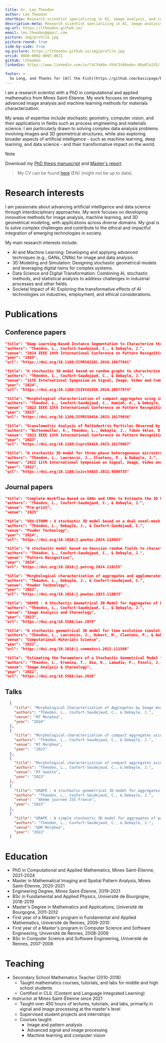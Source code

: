 ```yaml
---
title: Dr. Leo Theodon
author: Leo Theodon
shortbio: Research scientist specializing in AI, image analysis, and complex data analysis.
description-meta: Research scientist specializing in AI, image analysis, and complex data analysis.
og-url: https://ltheodon.github.io/ 
email: leo.theodon@gmail.com
picture: img/profile.jpg
picture-round: true
side-by-side: true
og-picture: https://ltheodon.github.io/img/profile.jpg
orcid: 0000-0002-0097-9672
github: ltheodon
linkedin: https://www.linkedin.com/in/l%C3%A9o-th%C3%A9odon-86a07a155/

footer: >-
  So Long, and Thanks for [All the Fish](https://github.com/basicpage/basicpage.github.io)
---
```


I am a research scientist with a PhD in computational and applied mathematics from Mines Saint-Étienne. My work focuses on developing advanced image analysis and machine learning methods for materials characterization.

My areas of expertise include stochastic geometry, computer vision, and their applications in fields such as process engineering and materials science. I am particularly drawn to solving complex data analysis problems involving images and 3D geometrical structures, while also exploring broader aspects of artificial intelligence - such as machine learning, deep learning, and data science - and their transformative impact on the world.


> [!NOTE] 
> Download my [PhD thesis manuscript](files/theodon-leo-diff.pdf) and [Master's report](files/THEODON_rapport_stage.pdf)

> My CV can be found [here](files/CV_2024_2_en.pdf) (EN) (might not be up to date).

# Research interests

I am passionate about advancing artificial intelligence and data science through interdisciplinary approaches. My work focuses on developing innovative methods for image analysis, machine learning, and 3D geometrical modeling, with applications across diverse domains. My goal is to solve complex challenges and contribute to the ethical and impactful integration of emerging technologies in society.

My main research interests include:

- AI and Machine Learning: Developing and applying advanced techniques (e.g., GANs, CNNs) for image and data analysis.
- 3D Modeling and Simulation: Designing stochastic geometrical models and leveraging digital twins for complex systems.
- Data Science and Digital Transformation: Combining AI, stochastic methods, and statistical analysis to address challenges in industrial processes and other fields.
- Societal Impact of AI: Exploring the transformative effects of AI technologies on industries, employment, and ethical considerations.

# Publications

## Conference papers

``` json {.paper}
"title": "Deep Learning-Based Instance Segmentation to Characterize the Morphology of Compact Aggregates through Image Analysis",
"authors": "Théodon, L., Coufort-Saudejaud, C., & Debayle, J.",
"venue": "2024 IEEE 14th International Conference on Pattern Recognition Systems (ICPRS)",
"year": "2024",
"url": "https://doi.org/10.1109/ICPRS62101.2024.10677841"
```
``` json {.paper}
"title": "A stochastic 3D model based on random graphs to characterize the morphology of compact aggregates using image analysis",
"authors": "Théodon, L., Coufort-Saudejaud, C., & Debayle, J.",
"venue": "11th International Symposium on Signal, Image, Video and Communications (ISIVC)",
"year": "2024",
"url": "https://doi.org/10.1109/ISIVC61350.2024.10577874"
```
``` json {.paper}
"title": "Morphological characterization of compact aggregates using image analysis and a geometrical stochastic 3D model",
"authors": "Théodon, L., Coufort-Saudejaud, C., Hamieh, A., & Debayle, J.",
"venue": "2023 IEEE 13th International Conference on Pattern Recognition Systems (ICPRS)",
"year": "2023",
"url": "https://doi.org/10.1109/ICPRS58416.2023.10179036"
```
``` json {.paper}
"title": "Granulometric Analysis of Maltodextrin Particles Observed by Scanning Electron Microscopy",
"authors": "Bottenmuller, A., Théodon, L., Debayle, J., Tobón Vélez, D., Tourbin, M., Frances, C., & Gavet, Y.",
"venue": "2023 IEEE 13th International Conference on Pattern Recognition Systems (ICPRS)",
"year": "2023",
"url": "https://doi.org/10.1109/icprs58416.2023.10179067"
```
``` json {.paper}
"title": "A stochastic 3D model for three-phase heterogeneous microstructures in SOFC-electrodes",
"authors": "Théodon, L., Laurencin, J., Cloetens, P., & Debayle, J.",
"venue": "2022 11th International Symposium on Signal, Image, Video and Communications (ISIVC)",
"year": "2022", 
"url": "https://doi.org/10.1109/isivc54825.2022.9800735"
```


## Journal papers

``` json {.paper}
"title": "Complete Workflow Based on GANs and CNNs to Estimate the 3D Morphological Characteristics of Latex Aggregates from 2D Images",
"authors": "Théodon, L., Coufort-Saudejaud, C., & Debayle, J.",
"venue": "Pre-print",
"venue": "2025"
```
``` json {.paper}
"title": "VOX-STORM : A stochastic 3D model based on a dual voxel-mesh architecture for the morphological characterization of aggregates",
"authors": "Théodon, L., Debayle, J., & Coufort-Saudejaud, C.", 
"venue": "Powder Technology",
"year": "2024",
"url": "https://doi.org/10.1016/j.powtec.2024.119983"
```
``` json {.paper}
"title": "A stochastic model based on Gaussian random fields to characterize the morphology of granular objects",
"authors": "Théodon, L., Coufort-Saudejaud, C., & Debayle, J.",
"venue": "Pattern Recognition",
"year": "2024",
"url": "https://doi.org/10.1016/j.patcog.2024.110255"
```
``` json {.paper}
"title": "Morphological characterization of aggregates and agglomerates by image analysis : A systematic literature review",
"authors": "Théodon, L., Debayle, J., & Coufort-Saudejaud, C.", 
"venue": "Powder Technology",
"year": "2023",
"url": "https://doi.org/10.1016/j.powtec.2023.119033"
```
``` json {.paper}
"title": "GRAPE : A Stochastic Geometrical 3D Model for Aggregates of Particles With Tunable 2D Morphological Projected Properties",
"authors": "Théodon, L., Coufort-Saudejaud, C., & Debayle, J.",
"venue": "Image Analysis and Stereology", 
"year": "2023",
"url": "https://doi.org/10.5566/ias.2875"
```
``` json {.paper}
"title": "A stochastic geometrical 3D model for time evolution simulation of microstructures in SOC-electrodes",
"authors": "Théodon, L., Laurencin, J., Hubert, M., Cloetens, P., & Debayle, J.",
"venue": "Computational Materials Science",
"year": "2022",
"url": "https://doi.org/10.1016/j.commatsci.2022.111568"
```
``` json {.paper}
"title": "Estimating the Parameters of a Stochastic Geometrical Model for Multiphase Flow Images Using Local Measures",
"authors": "Théodon, L., Eremina, T., Dia, K., Lamadie, F., Pinoli, J.-C., & Debayle, J.",
"venue": "Image Analysis & Stereology",
"year": "2021",
"url": "https://doi.org/10.5566/ias.2638"
```


## Talks

``` json {.papers}
  {
    "title": "Morphological Characterization of Aggregates by Image Analysis : Combining Deep Learning and Stochastic Geometry",
    "authors": "Théodon, L., Coufort-Saudejaud, C., & Debayle, J.",  
    "venue": "RT Morphea",
    "year": "2024"
  },
  {
    "title": "Morphological characterization of compact aggregates using image analysis and a geometrical stochastic 3D model",
    "authors": "Théodon, L., Coufort-Saudejaud, C., & Debayle, J.",
    "venue": "RT Morphea",
    "year":  "2023"
  },
  {  
    "title": "Morphological characterization of compact aggregates using image analysis and a geometrical stochastic 3D model",
    "authors": "Théodon, L., Coufort-Saudejaud, C., & Debayle, J.",
    "venue": "RT GeoSto",  
    "year": "2023"
  },
  {
    "title": "GRAPE : A stochastic geometrical 3D model for aggregates of particles with tunable 2D morphological projected properties",
    "authors": "Théodon, L., Coufort-Saudejaud, C., & Debayle, J.",
    "venue":  "46ème journée ISS France",
    "year": "2023"  
  },
  {
    "title": "GRAPE : A simple stochastic 3D model for aggregates of particles with tunable 2D properties",
    "authors": "Théodon, L., Coufort-Saudejaud, C., & Debayle, J.",
    "venue": "GDR Morphea",
    "year": "2022"
  }
```

# Education
- PhD in Computational and Applied Mathematics, Mines Saint-Étienne, 2021-2024
- Master in Mathematical Imaging and Spatial Pattern Analysis, Mines Saint-Étienne, 2020-2021
- Engineering Degree, Mines Saint-Étienne, 2019-2021
- BSc in Fundamental and Applied Physics, Université de Bourgogne, 2018-2019
- Master's Degree in Mathematics and Applications, Université de Bourgogne, 2011-2012
- First year of a Master's program in Fundamental and Applied Mathematics, Université de Rennes, 2009-2010
- First year of a Master's program in Computer Science and Software Engineering, Université de Rennes, 2008-2009
- BSc in Computer Science and Software Engineering, Université de Rennes, 2007-2008

# Teaching
- Secondary School Mathematics Teacher (2010-2018)
  - Taught mathematics courses, tutorials, and labs for middle and high school students
  - Certified in CLIL (Content and Language Integrated Learning)
- Instructor at Mines Saint-Étienne since 2021
  - Taught over 450 hours of lectures, tutorials, and labs, primarily in signal and image processing at the master's level
  - Supervised student projects and internships
  - Courses taught:
    - Image and pattern analysis
    - Advanced signal and image processing
    - Machine learning and computer vision